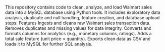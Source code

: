 This repository contains code to clean, analyze, and load Walmart sales data into a MySQL database using Python tools. It includes exploratory data analysis, duplicate and null handling, feature creation, and database upload steps.
Features
Ingests and cleans raw Walmart sales transaction data.
Removes duplicates and missing values for data integrity.
Converts and formats columns for analytics (e.g., monetary columns, ratings).
Adds a total sale feature (unit price × quantity).
Exports clean data as CSV and loads it to MySQL for further SQL analysis.
